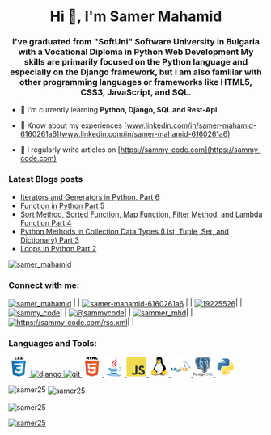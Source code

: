 <h1 align="center">Hi 👋, I'm Samer Mahamid</h1>
<h3 align="center">I've graduated from "SoftUni" Software University in Bulgaria with a Vocational Diploma in Python Web Development My skills are primarily focused on the Python language and especially on the Django framework, but I am also familiar with other programming languages or frameworks like HTML5, CSS3, JavaScript, and SQL.</h3>

- 🌱 I’m currently learning **Python, Django, SQL and Rest-Api**

- 📄 Know about my experiences [www.linkedin.com/in/samer-mahamid-6160261a6](www.linkedin.com/in/samer-mahamid-6160261a6)

- 📝 I regularly write articles on [https://sammy-code.com](https://sammy-code.com)

### Latest Blogs posts
<!-- BLOG-POST-LIST:START -->
- [Iterators and Generators in Python. Part 6](https://sammy-code.com/iterators-and-generators-in-python-part-6)
- [Function in Python Part 5](https://sammy-code.com/function-in-python-part-5)
- [Sort Method, Sorted Function, Map Function, Filter Method, and Lambda Function Part 4](https://sammy-code.com/sort-method-sorted-function-map-function-filter-method-and-lambda-function-part-4)
- [Python Methods in Collection Data Types
&lpar;List, Tuple, Set, and Dictionary&rpar; Part 3](https://sammy-code.com/python-methods-in-collection-data-types-list-tuple-set-and-dictionary-part-3)
- [Loops in Python Part 2](https://sammy-code.com/loops-in-python-part-2)
<!-- BLOG-POST-LIST:END -->

<p align="left"> <a href="https://twitter.com/samer_mahamid" target="blank"><img src="https://img.shields.io/twitter/follow/samer_mahamid?logo=twitter&style=for-the-badge" alt="samer_mahamid" /></a> </p>

<h3 align="left">Connect with me:</h3>
<p align="left">
<a href="https://twitter.com/samer_mahamid" target="blank"><img align="center" src="https://raw.githubusercontent.com/rahuldkjain/github-profile-readme-generator/master/src/images/icons/Social/twitter.svg" alt="samer_mahamid" height="30" width="40" /></a> | |
<a href="https://linkedin.com/in/samer-mahamid-6160261a6" target="blank"><img align="center" src="https://raw.githubusercontent.com/rahuldkjain/github-profile-readme-generator/master/src/images/icons/Social/linked-in-alt.svg" alt="samer-mahamid-6160261a6" height="30" width="40" /></a> | |
<a href="https://stackoverflow.com/users/19225526" target="blank"><img align="center" src="https://raw.githubusercontent.com/rahuldkjain/github-profile-readme-generator/master/src/images/icons/Social/stack-overflow.svg" alt="19225526" height="30" width="40" /></a>| |
<a href="https://instagram.com/sammy_code" target="blank"><img align="center" src="https://raw.githubusercontent.com/rahuldkjain/github-profile-readme-generator/master/src/images/icons/Social/instagram.svg" alt="sammy_code" height="30" width="40" /></a>| |
<a href="https://hashnode.com/@sammycode" target="blank"><img align="center" src="https://raw.githubusercontent.com/rahuldkjain/github-profile-readme-generator/master/src/images/icons/Social/hashnode.svg" alt="@sammycode" height="30" width="40" /></a>| |
<a href="https://www.hackerrank.com/sammer_mhd" target="blank"><img align="center" src="https://raw.githubusercontent.com/rahuldkjain/github-profile-readme-generator/master/src/images/icons/Social/hackerrank.svg" alt="sammer_mhd" height="30" width="40" /></a>| |
<a href="/https://sammy-code.com/rss.xml" target="blank"><img align="center" src="https://raw.githubusercontent.com/rahuldkjain/github-profile-readme-generator/master/src/images/icons/Social/rss.svg" alt="https://sammy-code.com/rss.xml" height="30" width="40" /></a>| |
</p>

<h3 align="left">Languages and Tools:</h3>
<p align="left"> <a href="https://www.w3schools.com/css/" target="_blank" rel="noreferrer"> <img src="https://raw.githubusercontent.com/devicons/devicon/master/icons/css3/css3-original-wordmark.svg" alt="css3" width="40" height="40"/> </a> <a href="https://www.djangoproject.com/" target="_blank" rel="noreferrer"> <img src="https://cdn.icon-icons.com/icons2/2415/PNG/512/django_original_logo_icon_146559.png" alt="django" width="40" height="40"/> </a> <a href="https://git-scm.com/" target="_blank" rel="noreferrer"> <img src="https://www.vectorlogo.zone/logos/git-scm/git-scm-icon.svg" alt="git" width="40" height="40"/> </a> <a href="https://www.w3.org/html/" target="_blank" rel="noreferrer"> <img src="https://raw.githubusercontent.com/devicons/devicon/master/icons/html5/html5-original-wordmark.svg" alt="html5" width="40" height="40"/> </a> <a href="https://www.java.com" target="_blank" rel="noreferrer"> <img src="https://raw.githubusercontent.com/devicons/devicon/master/icons/java/java-original.svg" alt="java" width="40" height="40"/> </a> <a href="https://developer.mozilla.org/en-US/docs/Web/JavaScript" target="_blank" rel="noreferrer"> <img src="https://raw.githubusercontent.com/devicons/devicon/master/icons/javascript/javascript-original.svg" alt="javascript" width="40" height="40"/> </a> <a href="https://www.linux.org/" target="_blank" rel="noreferrer"> <img src="https://raw.githubusercontent.com/devicons/devicon/master/icons/linux/linux-original.svg" alt="linux" width="40" height="40"/> </a> <a href="https://www.mysql.com/" target="_blank" rel="noreferrer"> <img src="https://raw.githubusercontent.com/devicons/devicon/master/icons/mysql/mysql-original-wordmark.svg" alt="mysql" width="40" height="40"/> </a> <a href="https://www.postgresql.org" target="_blank" rel="noreferrer"> <img src="https://raw.githubusercontent.com/devicons/devicon/master/icons/postgresql/postgresql-original-wordmark.svg" alt="postgresql" width="40" height="40"/> </a> <a href="https://www.python.org" target="_blank" rel="noreferrer"> <img src="https://raw.githubusercontent.com/devicons/devicon/master/icons/python/python-original.svg" alt="python" width="40" height="40"/> </a> </p>

<p><img align="left" src="https://github-readme-stats.vercel.app/api/top-langs?username=samer25&theme=tokyonight&show_icons=true&locale=en&layout=compact" alt="samer25" /></p>


<p>&nbsp;<img align="center" src="https://github-readme-stats.vercel.app/api?username=samer25&theme=tokyonight&show_icons=true&locale=en" alt="samer25" /></p>

<p><img align="center" src="https://github-readme-streak-stats.herokuapp.com/?user=samer25&theme=tokyonight" alt="samer25" /></p>

<p align="left"> <a href="https://github.com/ryo-ma/github-profile-trophy"><img src="https://github-profile-trophy.vercel.app/?username=samer25&theme=tokyonight" alt="samer25" /></a> </p>
